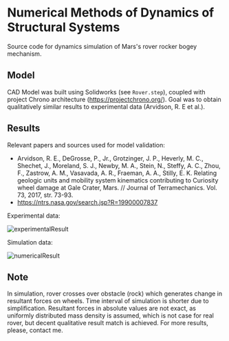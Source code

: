 # Numerical Methods of Dynamics of Structural Systems
Source code for dynamics simulation of  Mars's rover rocker bogey mechanism.

## Model
CAD Model was built using Solidworks (see `Rover.step`), coupled with project Chrono architecture (https://projectchrono.org/). Goal was to obtain qualitatively similar results to experimental data (Arvidson, R. E et al.).

## Results
Relevant papers and sources used for model validation:
- Arvidson, R. E., DeGrosse, P., Jr., Grotzinger, J. P., Heverly, M. C., Shechet, J.,
Moreland, S. J., Newby, M. A., Stein, N., Steffy, A. C., Zhou, F., Zastrow, A. M.,
Vasavada, A. R., Fraeman, A. A., Stilly, E. K. Relating geologic units and mobility
system kinematics contributing to Curiosity wheel damage at Gale Crater, Mars. //
Journal of Terramechanics. Vol. 73, 2017, str. 73-93.
- https://ntrs.nasa.gov/search.jsp?R=19900007837


Experimental data:

![experimentalResult](https://user-images.githubusercontent.com/58303666/95742190-e7939e80-0c8f-11eb-8eee-70b7c2096769.PNG)


Simulation data:

![numericalResult](https://user-images.githubusercontent.com/58303666/95742311-1578e300-0c90-11eb-8587-9336198d9c88.PNG)


## Note
In simulation, rover crosses over obstacle (rock) which generates change in resultant forces on wheels. Time interval of simulation is shorter due to simplification.
Resultant forces in absolute values ​​are not exact, as uniformly distributed mass density is assumed, which is not case for real rover, but decent qualitative result match is achieved.
For more results, please, contact me.
